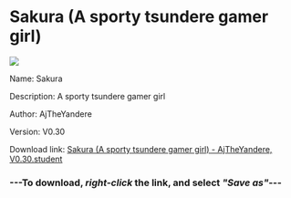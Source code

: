 # Sakura (A sporty tsundere gamer girl)

<img src = "https://raw.githubusercontent.com/Arbiter1223/Daigaku-Gurashi-Custom-Students/master/Students/Files/Sakura%20(A%20sporty%20tsundere%20gamer%20girl).png">

Name: Sakura

Description: A sporty tsundere gamer girl

Author: AjTheYandere

Version: V0.30

Download link: <a href="https://raw.githubusercontent.com/Arbiter1223/Daigaku-Gurashi-Custom-Students/master/Students/Files/Sakura%20(A%20sporty%20tsundere%20gamer%20girl)%20-%20AjTheYandere%2C%20V0.30.student">Sakura (A sporty tsundere gamer girl) - AjTheYandere, V0.30.student</a>

### ---**To download, _right-click_ the link, and select _"Save as"_**---
